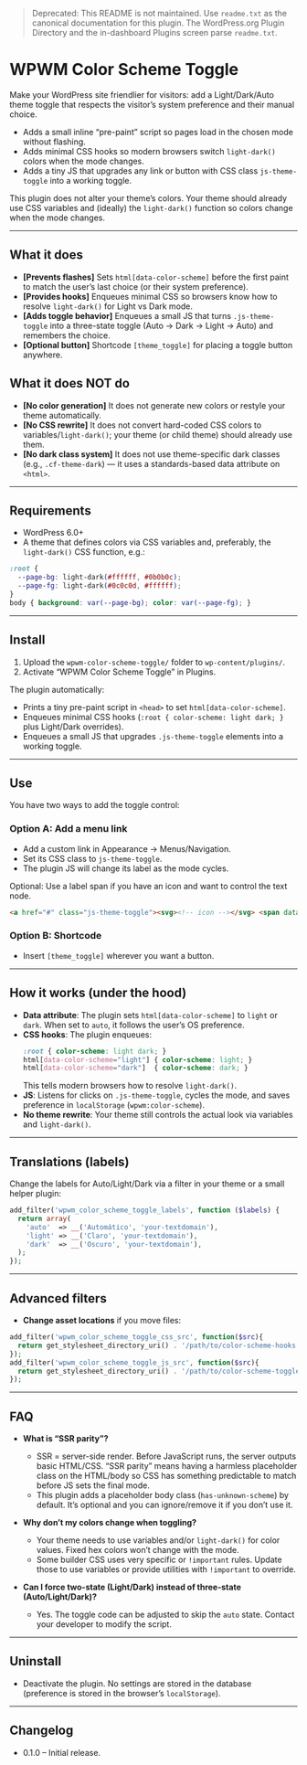 > Deprecated: This README is not maintained. Use `readme.txt` as the canonical documentation for this plugin. The WordPress.org Plugin Directory and the in-dashboard Plugins screen parse `readme.txt`.

# WPWM Color Scheme Toggle

Make your WordPress site friendlier for visitors: add a Light/Dark/Auto theme toggle that respects the visitor’s system preference and their manual choice.

- Adds a small inline “pre-paint” script so pages load in the chosen mode without flashing.
- Adds minimal CSS hooks so modern browsers switch `light-dark()` colors when the mode changes.
- Adds a tiny JS that upgrades any link or button with CSS class `js-theme-toggle` into a working toggle.

This plugin does not alter your theme’s colors. Your theme should already use CSS variables and (ideally) the `light-dark()` function so colors change when the mode changes.

---

## What it does
- **[Prevents flashes]** Sets `html[data-color-scheme]` before the first paint to match the user’s last choice (or their system preference).
- **[Provides hooks]** Enqueues minimal CSS so browsers know how to resolve `light-dark()` for Light vs Dark mode.
- **[Adds toggle behavior]** Enqueues a small JS that turns `.js-theme-toggle` into a three-state toggle (Auto → Dark → Light → Auto) and remembers the choice.
- **[Optional button]** Shortcode `[theme_toggle]` for placing a toggle button anywhere.

## What it does NOT do
- **[No color generation]** It does not generate new colors or restyle your theme automatically.
- **[No CSS rewrite]** It does not convert hard-coded CSS colors to variables/`light-dark()`; your theme (or child theme) should already use them.
- **[No dark class system]** It does not use theme-specific dark classes (e.g., `.cf-theme-dark`) — it uses a standards-based data attribute on `<html>`.

---

## Requirements
- WordPress 6.0+
- A theme that defines colors via CSS variables and, preferably, the `light-dark()` CSS function, e.g.:

```css
:root {
  --page-bg: light-dark(#ffffff, #0b0b0c);
  --page-fg: light-dark(#0c0c0d, #ffffff);
}
body { background: var(--page-bg); color: var(--page-fg); }
```

---

## Install
1. Upload the `wpwm-color-scheme-toggle/` folder to `wp-content/plugins/`.
2. Activate “WPWM Color Scheme Toggle” in Plugins.

The plugin automatically:
- Prints a tiny pre-paint script in `<head>` to set `html[data-color-scheme]`.
- Enqueues minimal CSS hooks (`:root { color-scheme: light dark; }` plus Light/Dark overrides).
- Enqueues a small JS that upgrades `.js-theme-toggle` elements into a working toggle.

---

## Use
You have two ways to add the toggle control:

### Option A: Add a menu link
- Add a custom link in Appearance → Menus/Navigation.
- Set its CSS class to `js-theme-toggle`.
- The plugin JS will change its label as the mode cycles.

Optional: Use a label span if you have an icon and want to control the text node.
```html
<a href="#" class="js-theme-toggle"><svg><!-- icon --></svg> <span data-label>Auto</span></a>
```

### Option B: Shortcode
- Insert `[theme_toggle]` wherever you want a button.

---

## How it works (under the hood)
- **Data attribute**: The plugin sets `html[data-color-scheme]` to `light` or `dark`. When set to `auto`, it follows the user’s OS preference.
- **CSS hooks**: The plugin enqueues:
  ```css
  :root { color-scheme: light dark; }
  html[data-color-scheme="light"] { color-scheme: light; }
  html[data-color-scheme="dark"]  { color-scheme: dark; }
  ```
  This tells modern browsers how to resolve `light-dark()`.
- **JS**: Listens for clicks on `.js-theme-toggle`, cycles the mode, and saves preference in `localStorage` (`wpwm:color-scheme`).
- **No theme rewrite**: Your theme still controls the actual look via variables and `light-dark()`.

---

## Translations (labels)
Change the labels for Auto/Light/Dark via a filter in your theme or a small helper plugin:
```php
add_filter('wpwm_color_scheme_toggle_labels', function ($labels) {
  return array(
    'auto'  => __('Automático', 'your-textdomain'),
    'light' => __('Claro', 'your-textdomain'),
    'dark'  => __('Oscuro', 'your-textdomain'),
  );
});
```

---

## Advanced filters
- **Change asset locations** if you move files:
```php
add_filter('wpwm_color_scheme_toggle_css_src', function($src){
  return get_stylesheet_directory_uri() . '/path/to/color-scheme-hooks.css';
});
add_filter('wpwm_color_scheme_toggle_js_src', function($src){
  return get_stylesheet_directory_uri() . '/path/to/color-scheme-toggle.js';
});
```

---

## FAQ
- **What is “SSR parity”?**
  - SSR = server-side render. Before JavaScript runs, the server outputs basic HTML/CSS. “SSR parity” means having a harmless placeholder class on the HTML/body so CSS has something predictable to match before JS sets the final mode.
  - This plugin adds a placeholder body class (`has-unknown-scheme`) by default. It’s optional and you can ignore/remove it if you don’t use it.

- **Why don’t my colors change when toggling?**
  - Your theme needs to use variables and/or `light-dark()` for color values. Fixed hex colors won’t change with the mode.
  - Some builder CSS uses very specific or `!important` rules. Update those to use variables or provide utilities with `!important` to override.

- **Can I force two-state (Light/Dark) instead of three-state (Auto/Light/Dark)?**
  - Yes. The toggle code can be adjusted to skip the `auto` state. Contact your developer to modify the script.

---

## Uninstall
- Deactivate the plugin. No settings are stored in the database (preference is stored in the browser’s `localStorage`).

---

## Changelog
- 0.1.0 – Initial release.
